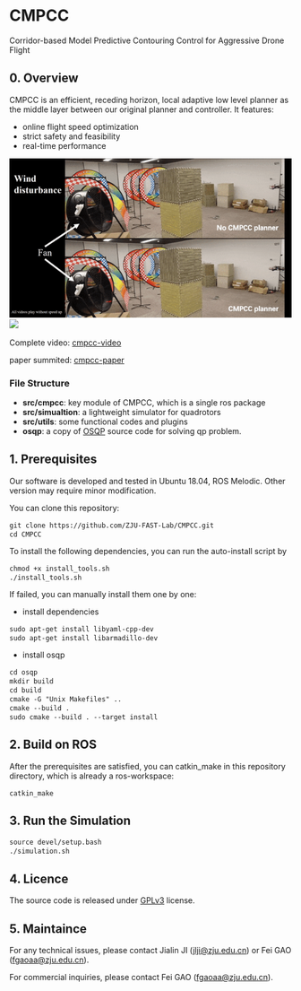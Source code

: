 # CMPCC
Corridor-based Model Predictive Contouring Control for Aggressive Drone Flight

## 0. Overview
CMPCC is an efficient, receding horizon, local adaptive low level planner as the middle layer between our original planner and controller. It features: 
-  online flight speed optimization
-  strict safety and feasibility
-  real-time performance

![](figs/1.gif)
![](figs/2.gif)

Complete video: [cmpcc-video](https://www.youtube.com/watch?v=_7CzBh-0wQ0)

paper summited: [cmpcc-paper](https://arxiv.org/abs/2007.03271) 

### File Structure
- **src/cmpcc**: key module of CMPCC, which is a single ros package 
- **src/simualtion**: a lightweight simulator for quadrotors 
- **src/utils**: some functional codes and plugins
- **osqp**: a copy of [OSQP](https://osqp.org/) source code for solving qp problem.

## 1. Prerequisites
Our software is developed and tested in Ubuntu 18.04, ROS Melodic. Other version may require minor modification. 

You can clone this repository: 
```
git clone https://github.com/ZJU-FAST-Lab/CMPCC.git
cd CMPCC
```
To install the following dependencies, you can run the auto-install script by
```
chmod +x install_tools.sh
./install_tools.sh
```
If failed, you can manually install them one by one:
- install dependencies
```
sudo apt-get install libyaml-cpp-dev
sudo apt-get install libarmadillo-dev
```
- install osqp
```
cd osqp
mkdir build
cd build
cmake -G "Unix Makefiles" ..
cmake --build .
sudo cmake --build . --target install
```

## 2. Build on ROS
After the prerequisites are satisfied, you can catkin_make in this repository directory, which is already a ros-workspace:
```
catkin_make
``` 

## 3. Run the Simulation
```
source devel/setup.bash
./simulation.sh
```

## 4. Licence
The source code is released under [GPLv3](http://www.gnu.org/licenses/) license.

## 5. Maintaince

For any technical issues, please contact Jialin JI (jlji@zju.edu.cn) or Fei GAO (fgaoaa@zju.edu.cn).

For commercial inquiries, please contact Fei GAO (fgaoaa@zju.edu.cn).
